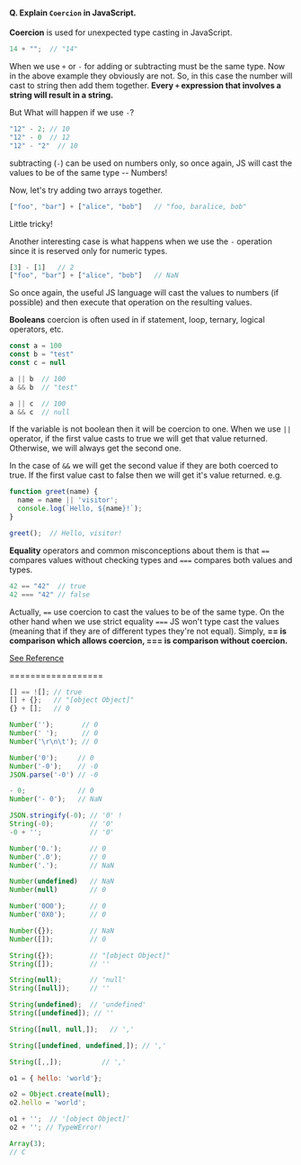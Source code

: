 #### Q. Explain `Coercion` in JavaScript.
**Coercion** is used for unexpected type casting in JavaScript.

```js
14 + "";  // "14"
```
When we use `+` or `-` for adding or subtracting must be the same type. Now in the above example they obviously are not. So, in this case the number will cast to string then add them together. **Every `+` expression that involves a string will result in a string.**

But What will happen if we use `-`?

```js
"12" - 2; // 10
"12" - 0  // 12
"12" - "2"  // 10
```
subtracting (`-`) can be used on numbers only, so once again, JS will cast the values to be of the same type -- Numbers!

Now, let's try adding two arrays together.

```js
["foo", "bar"] + ["alice", "bob"]   // "foo, baralice, bob"
```
Little tricky!

Another interesting case is what happens when we use the `-` operation since it is reserved only for numeric types.

```js
[3] - [1]   // 2
["foo", "bar"] + ["alice", "bob"]   // NaN
```

So once again, the useful JS language will cast the values to numbers (if possible) and then execute that operation on the resulting values.

**Booleans** coercion is often used in if statement, loop, ternary, logical operators, etc.

```js
const a = 100
const b = "test"
const c = null

a || b  // 100
a && b  // "test"

a || c  // 100
a && c  // null
``` 

If the variable is not boolean then it will be coercion to one. When we use `||` operator, if the first value casts to true we will get that value returned. Otherwise, we will always get the second one.

In the case of `&&` we will get the second value if they are both coerced to true. If the first value cast to false then we will get it's  value returned. e.g.

```js
function greet(name) {
  name = name || 'visitor';
  console.log(`Hello, ${name}!`);
}

greet();  // Hello, visitor!
```

**Equality** operators and common misconceptions about them is that `==` compares values without checking types and `===` compares both values and types.

```js
42 == "42"  // true
42 === "42" // false
```

Actually, `==` use coercion to cast the values to be of the same type. On the other hand when we use strict equality `===` JS won't type cast the values (meaning that if they are of different types they're not equal). Simply, **== is comparison which allows coercion, === is comparison without coercion.** 

[See Reference](https://hackernoon.com/understanding-js-coercion-ff5684475bfc)

==================

```js
[] == ![]; // true
[] + {};   // "[object Object]"
{} + [];   // 0

Number('');       // 0
Number(' ');      // 0
Number('\r\n\t'); // 0

Number('0');     // 0
Number('-0');    // -0
JSON.parse('-0') // -0

- 0;             // 0
Number('- 0');   // NaN

JSON.stringify(-0); // '0' !
String(-0);         // '0'
-0 + '';            // '0'

Number('0.');       // 0
Number('.0');       // 0
Number('.');        // NaN

Number(undefined)   // NaN
Number(null)        // 0

Number('0O0');      // 0
Number('0X0');      // 0

Number({});         // NaN
Number([]);         // 0

String({});         // "[object Object]"
String([]);         // ''

String(null);       // 'null'
String([null]);     // ''

String(undefined);  // 'undefined'
String([undefined]); // ''

String([null, null,]);   // ','

String([undefined, undefined,]); // ','

String([,,]);          // ','
```

```js
o1 = { hello: 'world'};

o2 = Object.create(null);
o2.hello = 'world';

o1 + '';  // '[object Object]'
o2 + ''; // TypeWError!
```

```js
Array(3);
// C
```